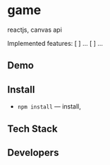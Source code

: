# game
reactjs, canvas api

Implemented features:
[ ] ...
[ ] ...

## Demo

## Install
- `npm install` — install,

## Tech Stack

## Developers
